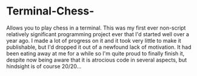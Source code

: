 # Terminal-Chess-
Allows you to play chess in a terminal. 
This was my first ever non-script relatively significant programming project ever that I'd started well over a year ago. I made a lot of progress on it and it took very little to make it publishable, but I'd dropped it out of a newfound lack of motivation. It had been eating away at me for a while so I'm quite proud to finally finish it, despite now being aware that it is atrocious code in several aspects, but hindsight is of course 20/20... 
